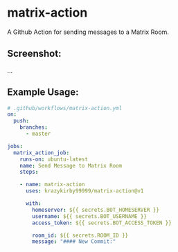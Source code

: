 # matrix-action
A Github Action for sending messages to a Matrix Room.

## Screenshot:
...

## Example Usage:
```yaml
# .github/workflows/matrix-action.yml
on:
  push:
    branches:
      - master

jobs:
  matrix_action_job:
    runs-on: ubuntu-latest
    name: Send Message to Matrix Room
    steps:

    - name: matrix-action
      uses: krazykirby99999/matrix-action@v1

      with:
        homeserver: ${{ secrets.BOT_HOMESERVER }}
        username: ${{ secrets.BOT_USERNAME }}
        access_token: ${{ secrets.BOT_ACCESS_TOKEN }}

        room_id: ${{ secrets.ROOM_ID }}
        message: "#### New Commit:"

```

